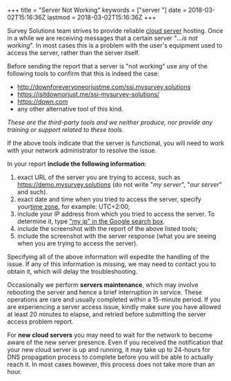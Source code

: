 +++
title = "Server Not Working"
keywords = ["server "]
date = 2018-03-02T15:16:36Z
lastmod = 2018-03-02T15:16:36Z
+++

Survey Solutions team strives to provide reliable [cloud
server](/faq/cloud-server-instructions) hosting. Once in a while we are
receiving messages that a certain server "*...is not working*". In most
cases this is a problem with the user's equipment used to access the
server, rather than the server itself.  
  
Before sending the report that a server is "not working" use any of the
following tools to confirm that this is indeed the case:

-   <http://downforeveryoneorjustme.com/ssi.mysurvey.solutions>
-   <https://isitdownorjust.me/ssi-mysurvey-solutions/>
-   <https://down.com>
-   any other alternative tool of this kind.

*These are the third-party tools and we neither produce, nor provide any
training or support related to these tools.*  
  
If the above tools indicate that the server is functional, you will need
to work with your network administrator to resolve the issue.  
  
In your report <span class="underline">**include the following
information**</span>:

1.  exact URL of the server you are trying to access, such as
    <https://demo.mysurvey.solutions> (do not write "*my server*", "*our
    server*" and such).
2.  exact date and time when you tried to access the server, specify
    your[time zone](https://www.timeanddate.com/time/map/), for example:
    UTC+2:00;
3.  include your IP address from which you tried to access the server.
    To determine it, type ["my ip" in the Google search
    box](https://www.google.com/search?q=my+ip).
4.  include the screenshot with the report of the above listed tools;
5.  include the screenshot with the server response (what you are seeing
    when you are trying to access the server).

Specifying all of the above information will expedite the handling of
the issue. If any of this information is missing, we may need to contact
you to obtain it, which will delay the troubleshooting.  
  
Occasionally we perform **servers maintenance**, which may involve
rebooting the server and hence a brief interruption in service. These
operations are rare and usually completed within a 15-minute period. If
you are experiencing a server access issue, kindly make sure you have
allowed at least 20 minutes to elapse, and retried before submitting the
server access problem report.  
  
For **new cloud servers** you may need to wait for the network to become
aware of the new server presence. Even if you received the notification
that your new cloud server is up and running, it may take up to 24-hours
for DNS propagation process to complete before you will be able to
actually reach it. In most cases however, this process does not take
more than an hour.
